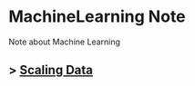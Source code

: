 # MachineLearning Note
Note about Machine Learning

## > [Scaling Data](https://github.com/HT0710/MachineLearning_Note/blob/main/Scaling%20Data.md)
